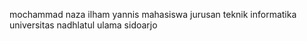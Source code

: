 mochammad naza ilham yannis
mahasiswa jurusan teknik informatika universitas nadhlatul ulama sidoarjo

